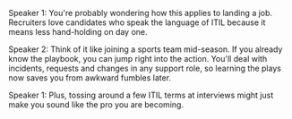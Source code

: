 Speaker 1: You're probably wondering how this applies to landing a job. Recruiters love candidates who speak the language of ITIL because it means less hand-holding on day one.

Speaker 2: Think of it like joining a sports team mid-season. If you already know the playbook, you can jump right into the action. You'll deal with incidents, requests and changes in any support role, so learning the plays now saves you from awkward fumbles later.

Speaker 1: Plus, tossing around a few ITIL terms at interviews might just make you sound like the pro you are becoming.
